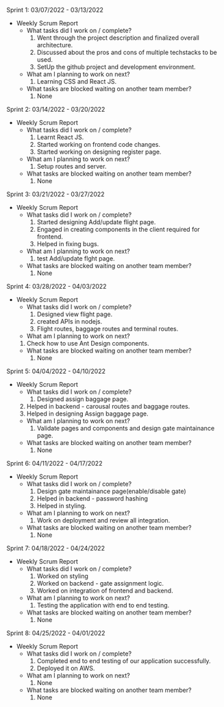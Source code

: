 Sprint 1: 03/07/2022 - 03/13/2022
- Weekly Scrum Report
	- What tasks did I work on / complete?
		1. Went through the project description and finalized overall architecture.
		2. Discussed about the pros and cons of multiple techstacks to be used.
		3. SetUp the github project and development environment.
	- What am I planning to work on next?
		1. Learning CSS and React JS.
	- What tasks are blocked waiting on another team member?
		1. None


Sprint 2: 03/14/2022 - 03/20/2022
- Weekly Scrum Report
	- What tasks did I work on / complete?
		1. Learnt React JS.
		2. Started working on frontend code changes.
		3. Started working on designing register page.
	- What am I planning to work on next?
		1. Setup routes and server.
	- What tasks are blocked waiting on another team member?
		1. None


Sprint 3: 03/21/2022 - 03/27/2022
- Weekly Scrum Report
	- What tasks did I work on / complete?
		1. Started designing Add/update flight page.
		2. Engaged in creating components in the client required for frontend.
		3. Helped in fixing bugs.
	- What am I planning to work on next?
		1. test Add/update flght page.	 
	- What tasks are blocked waiting on another team member?
		1. None



Sprint 4: 03/28/2022 - 04/03/2022
- Weekly Scrum Report
	- What tasks did I work on / complete?
		1. Designed view flight page.
		2. created APIs in nodejs.
		3. Flight routes, baggage routes and terminal routes.
	- What am I planning to work on next?
    1. Check how to use Ant Design components. 
	- What tasks are blocked waiting on another team member?
		1. None



Sprint 5: 04/04/2022 - 04/10/2022
- Weekly Scrum Report
	- What tasks did I work on / complete?
		1. Designed assign baggage page.
    2. Helped in backend - carousal routes and baggage routes.
    3. Helped in designing Assign baggage page.
	- What am I planning to work on next?
		1. Validate pages and components and design gate maintainance page. 
	- What tasks are blocked waiting on another team member?
		1. None


Sprint 6: 04/11/2022 - 04/17/2022
- Weekly Scrum Report
	- What tasks did I work on / complete?
		1. Design gate maintainance page(enable/disable gate)
		2. Helped in backend - password hashing
		3. Helped in styling.
	- What am I planning to work on next?
		1. Work on deployment and review all integration.
	- What tasks are blocked waiting on another team member?
		1. None



Sprint 7: 04/18/2022 - 04/24/2022
- Weekly Scrum Report
	- What tasks did I work on / complete?
		1. Worked on styling
		2. Worked on backend - gate assignment logic.
		3. Worked on integration of frontend and backend.
	- What am I planning to work on next?
		1. Testing the application with end to end testing.
	- What tasks are blocked waiting on another team member?
		1. None



Sprint 8: 04/25/2022 - 04/01/2022
- Weekly Scrum Report
	- What tasks did I work on / complete?
		1. Completed end to end testing of our application successfully.
		2. Deployed it on AWS.
	- What am I planning to work on next?
		1. None
	- What tasks are blocked waiting on another team member?
		1. None


